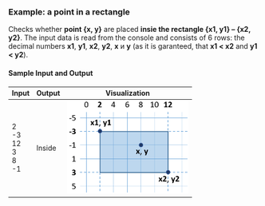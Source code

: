 ### Example: a point in a rectangle

Checks whether **point {x, y}** are placed **insie the rectangle {x1, y1} – {x2, y2}**. The input data is read from the console and consists of 6 rows: the decimal numbers **x1**, **y1**, **x2**, **y2**, **x** и **y** (as it is garanteed, that **x1 < x2** and **y1 < y2**).

#### Sample Input and Output

| Input | Output | Visualization |
|-----|------|:------:|
|2<br>-3<br>12<br>3<br>8<br>-1|Inside|![shop](/assets/chapter-4-images/03.Point-in-rectangle-01.png)|